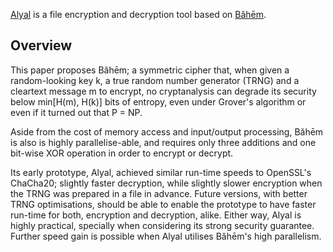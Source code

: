 [Alyal](https://codeberg.org/rajululkahf/alyal) is a file encryption and
decryption tool based on [Băhēm](https://codeberg.org/rajululkahf/baheem).

## Overview

This paper proposes Băhēm;  a symmetric cipher that, when given a
random-looking key k, a true random number generator (TRNG) and a cleartext
message m to encrypt, no cryptanalysis can degrade its security below
min[H(m), H(k)] bits of entropy, even under Grover's algorithm or even if
it turned out that P = NP.

Aside from the cost of memory access and input/output processing, Băhēm is
also is highly parallelise-able, and requires only three additions and one
bit-wise XOR operation in order to encrypt or decrypt.

Its early prototype, Alyal, achieved similar run-time speeds to OpenSSL's
ChaCha20; slightly faster decryption, while slightly slower encryption when
the TRNG was prepared in a file in advance.  Future versions, with better
TRNG optimisations, should be able to enable the prototype to have faster
run-time for both, encryption and decryption, alike.  Either way, Alyal is
highly practical, specially when considering its strong security guarantee.
Further speed gain is possible when Alyal utilises Băhēm's high
parallelism.
